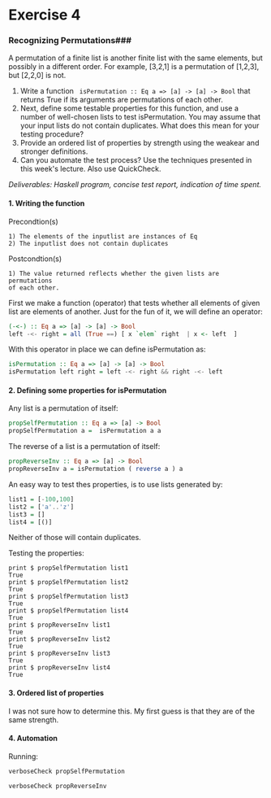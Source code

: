 # Exercise 4

### Recognizing Permutations###
 
A permutation of a finite list is another finite list with the same elements, but possibly in a different order. For example, [3,2,1] is a permutation of [1,2,3], but [2,2,0] is not. 

1. Write a function ```	isPermutation :: Eq a => [a] -> [a] -> Bool```
that returns True if its arguments are permutations of each other.
2. Next, define some testable properties for this function, and use a number of well-chosen lists to test isPermutation. You may assume that your input lists do not contain duplicates. What does this mean for your testing procedure?
3. Provide an ordered list of properties by strength using the weakear and stronger definitions.
4. Can you automate the test process? Use the techniques presented in this week's lecture. Also use QuickCheck.

*Deliverables: Haskell program, concise test report, indication of time spent.*

#### 1. Writing the function ####

Precondtion(s)

	1) The elements of the inputlist are instances of Eq
	2) The inputlist does not contain duplicates

Postcondtion(s)

	1) The value returned reflects whether the given lists are permutations
	of each other.
	
First we make a function (operator) that tests whether all elements of given list are elements of another. Just for the fun of it, we will define an operator:

```haskell
(-<-) :: Eq a => [a] -> [a] -> Bool
left -<- right = all (True ==) [ x `elem` right  | x <- left  ]
```
With this operator in place we can define isPermutation as:

```haskell
isPermutation :: Eq a => [a] -> [a] -> Bool
isPermutation left right = left -<- right && right -<- left
```
#### 2. Defining some properties for isPermutation ####

Any list is a permutation of itself:

```haskell
propSelfPermutation :: Eq a => [a] -> Bool
propSelfPermutation a =  isPermutation a a

```

The reverse of a list is a permutation of itself:

```haskell
propReverseInv :: Eq a => [a] -> Bool
propReverseInv a = isPermutation ( reverse a ) a
```

An easy way to test thes properties, is to use lists generated by:

```haskell
list1 = [-100,100]
list2 = ['a'..'z']
list3 = []
list4 = [()]
```
Neither of those will contain duplicates.

Testing the properties:

```
print $ propSelfPermutation list1
True
print $ propSelfPermutation list2
True
print $ propSelfPermutation list3
True
print $ propSelfPermutation list4
True
print $ propReverseInv list1
True
print $ propReverseInv list2
True
print $ propReverseInv list3
True
print $ propReverseInv list4
True
``` 

#### 3. Ordered list of properties ####

I was not sure how to determine this. My first guess is that they are of the same strength. 

#### 4. Automation ####

Running:

```haskell
verboseCheck propSelfPermutation

verboseCheck propReverseInv
```